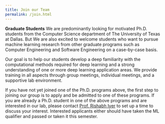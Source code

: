 ```yaml
---
title: Join our Team
permalink: /join.html
---
```


**Graduate Students**
We are predominantly looking for motivated Ph.D. students from the Computer Science department of The University of Texas at Dallas. But We are also excited to welcome students who want to pursue machine learning research from other graduate programs such as Computer Engineering and Software Engineering on a case-by-case basis.

Our goal is to help our students develop a deep familiarity with the computational methods required for deep learning and a strong understanding of one or more deep learning application areas. We provide training in all aspects through group meetings, individual meetings, and a supportive lab environment.

If you have not yet joined one of the Ph.D. programs above, the first step to joining our group is to apply and be admitted to one of these programs. If you are already a Ph.D. student in one of the above programs and are interested in our lab, please contact [Prof. Rishabh Iyer](mailto:rishabh.iyer@utdallas.edu) to set up a time to discuss your interest. Interested applicants either should have taken the ML qualifier and passed or taken it this semester. 